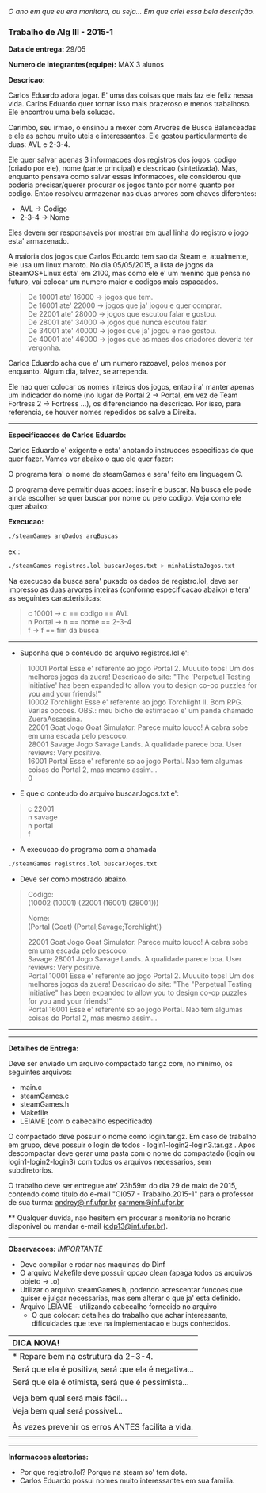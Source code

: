 _O ano em que eu era monitora, ou seja... Em que criei essa bela descrição._

### Trabalho de Alg III - 2015-1 ###

**Data de entrega:** 29/05

**Numero de integrantes(equipe):** MAX 3 alunos


**Descricao:**

Carlos Eduardo adora jogar. E' uma das coisas que mais faz ele feliz nessa vida. Carlos Eduardo quer tornar isso mais prazeroso e menos trabalhoso. Ele encontrou uma bela solucao.

Carimbo, seu irmao, o ensinou a mexer com Arvores de Busca Balanceadas e ele as achou muito uteis e interessantes. Ele gostou particularmente de duas: AVL e 2-3-4. 

Ele quer salvar apenas 3 informacoes dos registros dos jogos: codigo (criado por ele), nome (parte principal) e descricao (sintetizada). Mas, enquanto pensava como salvar essas informacoes, ele considerou que poderia precisar/querer procurar os jogos tanto por nome quanto por codigo. Entao resolveu armazenar nas duas arvores com chaves diferentes:

- AVL -> Codigo
- 2-3-4 -> Nome

Eles devem ser responsaveis por mostrar em qual linha do registro o jogo esta' armazenado. 

A maioria dos jogos que Carlos Eduardo tem sao da Steam e, atualmente, ele usa um linux maroto. No dia 05/05/2015, a lista de jogos da SteamOS+Linux esta' em 2100, mas como ele e' um menino que pensa no futuro, vai colocar um numero maior e codigos mais espacados. 

> De 10001 ate' 16000 -> jogos que tem.  
> De 16001 ate' 22000 -> jogos que ja' jogou e quer comprar.  
> De 22001 ate' 28000 -> jogos que escutou falar e gostou.  
> De 28001 ate' 34000 -> jogos que nunca escutou falar.  
> De 34001 ate' 40000 -> jogos que ja' jogou e nao gostou.  
> De 40001 ate' 46000 -> jogos que as maes dos criadores deveria ter vergonha.  

Carlos Eduardo acha que e' um numero razoavel, pelos menos por enquanto. Algum dia, talvez, se arrependa.

Ele nao quer colocar os nomes inteiros dos jogos, entao ira' manter apenas um indicador do nome (no lugar de Portal 2 -> Portal, em vez de Team Fortress 2 -> Fortress ...), os diferenciando na descricao. Por isso, para referencia, se houver nomes repedidos os salve a Direita.

-------------------------------------------------------------

**Especificacoes de Carlos Eduardo:**

Carlos Eduardo e' exigente e esta' anotando instrucoes especificas do que quer fazer. Vamos ver abaixo o que ele quer fazer:

O programa tera' o nome de steamGames e sera' feito em linguagem C. 

O programa deve permitir duas acoes: inserir e buscar. Na busca ele pode ainda escolher se quer buscar por nome ou pelo codigo. Veja como ele quer abaixo: 

**Execucao:**
	
```sh
./steamGames arqDados arqBuscas
```

ex.:
```sh
./steamGames registros.lol buscarJogos.txt > minhaListaJogos.txt
```

Na execucao da busca sera' puxado os dados de registro.lol, deve ser impresso as duas arvores inteiras (conforme especificacao abaixo) e tera' as seguintes caracteristicas:

> c 10001    -> c == codigo == AVL  
> n Portal   -> n == nome == 2-3-4  
> f -> f == fim da busca  

-----------------------------------------------------------------

- Suponha que o conteudo do arquivo registros.lol e':

> 10001 Portal Esse e' referente ao jogo Portal 2. Muuuito tops! Um dos melhores jogos da zuera! Descricao do site: "The 'Perpetual Testing Initiative' has been expanded to allow you to design co-op puzzles for you and your friends!"  
> 10002 Torchlight Esse e' referente ao jogo Torchlight II. Bom RPG. Varias opcoes. OBS.: meu bicho de estimacao e' um panda chamado ZueraAssassina.  
> 22001 Goat Jogo Goat Simulator. Parece muito louco! A cabra sobe em uma escada pelo pescoco.   
> 28001 Savage Jogo Savage Lands. A qualidade parece boa. User reviews: Very positive.   
> 16001 Portal Esse e' referente so ao jogo Portal. Nao tem algumas coisas do Portal 2, mas mesmo assim...  
> 0  


- E que o conteudo do arquivo buscarJogos.txt e':

> c 22001  
> n savage  
> n portal  
> f  

- A execucao do programa com a chamada 

```sh
./steamGames registros.lol buscarJogos.txt
```

- Deve ser como mostrado abaixo.

> Codigo:  
> (10002 (10001) (22001 (16001) (28001)))  
> 
> Nome:  
> (Portal (Goat) (Portal;Savage;Torchlight))  
> 
> 22001 Goat Jogo Goat Simulator. Parece muito louco! A cabra sobe em uma escada pelo pescoco.   
> Savage 28001 Jogo Savage Lands. A qualidade parece boa. User reviews: Very positive.  
> Portal 10001 Esse e' referente ao jogo Portal 2. Muuuito tops! Um dos melhores jogos da zuera! Descricao do site: "The "Perpetual Testing Initiative" has been expanded to allow you to design co-op puzzles for you and your friends!"  
> Portal 16001 Esse e' referente so ao jogo Portal. Nao tem algumas coisas do Portal 2, mas mesmo assim...  


------------------------------------------------------------
------------------------------------------------------------

**Detalhes de Entrega:**

Deve ser enviado um arquivo compactado tar.gz com, no minimo, os seguintes arquivos:
- main.c
- steamGames.c
- steamGames.h
- Makefile
- LEIAME  (com o cabecalho especificado)

O compactado deve possuir o nome como login.tar.gz. Em caso de trabalho em grupo, deve possuir o login de todos - login1-login2-login3.tar.gz .
Apos descompactar deve gerar uma pasta com o nome do compactado (login ou login1-login2-login3) com todos os arquivos necessarios, sem subdiretorios.

O trabalho deve ser entregue ate' 23h59m do dia 29 de maio de 2015, contendo como titulo do e-mail "CI057 - Trabalho.2015-1" para o  professor de sua turma: 
andrey@inf.ufpr.br
carmem@inf.ufpr.br


** Qualquer duvida, nao hesitem em procurar a monitoria no horario disponivel ou mandar e-mail (cdp13@inf.ufpr.br).


------------------------------------------------------------

**Observacoes:**                                         *IMPORTANTE*
- Deve compilar e rodar nas maquinas do Dinf
- O arquivo Makefile deve possuir opcao clean (apaga todos os arquivos objeto -> .o)
- Utilizar o arquivo steamGames.h, podendo acrescentar funcoes que quiser e julgar necessarias, mas sem alterar o que ja' esta definido.
- Arquivo LEIAME - utilizando cabecalho fornecido no arquivo
	- O que colocar: detalhes do trabalho que achar interessante, dificuldades que teve na implementacao e bugs conhecidos. 



| DICA NOVA!							|  
|:--------------------------------------------------------------|
|* Repare bem na estrutura da 2-3-4.				|  								
|  Será que ela é positiva, será que ela é negativa...		|
|  Será que ela é otimista, será que é pessimista...		|	
|								|							
|	Veja bem qual será mais fácil...			|			
|	Veja bem qual será possível...				|			
|								|							
|	Às vezes prevenir os erros ANTES facilita a vida.	|	
|								|							




------------------------------

**Informacoes aleatorias:**
- Por que registro.lol? Porque na steam so' tem dota.
- Carlos Eduardo possui nomes muito interessantes em sua familia. 
